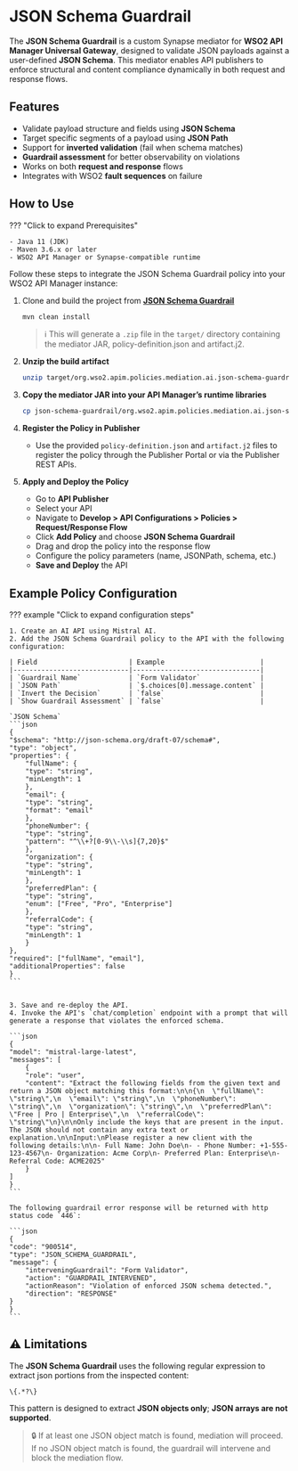# JSON Schema Guardrail

The **JSON Schema Guardrail** is a custom Synapse mediator for **WSO2 API Manager Universal Gateway**, designed to validate JSON payloads against a user-defined **JSON Schema**. This mediator enables API publishers to enforce structural and content compliance dynamically in both request and response flows.

## Features

- Validate payload structure and fields using **JSON Schema**
- Target specific segments of a payload using **JSON Path**
- Support for **inverted validation** (fail when schema matches)
- **Guardrail assessment** for better observability on violations
- Works on both **request and response** flows
- Integrates with WSO2 **fault sequences** on failure

## How to Use

??? "Click to expand Prerequisites"

    - Java 11 (JDK)
    - Maven 3.6.x or later
    - WSO2 API Manager or Synapse-compatible runtime

Follow these steps to integrate the JSON Schema Guardrail policy into your WSO2 API Manager instance:

1. Clone and build the project from [**JSON Schema Guardrail**](https://github.com/wso2-extensions/apim-policies/tree/main/mediation/ai/json-schema-guardrail/universal-gw/json-schema-guardrail)

    ```bash
    mvn clean install
    ```

    > ℹ️ This will generate a `.zip` file in the `target/` directory containing the mediator JAR, policy-definition.json and artifact.j2.

2. **Unzip the build artifact**  
    ```bash
    unzip target/org.wso2.apim.policies.mediation.ai.json-schema-guardrail-<version>-distribution.zip -d json-schema-guardrail
    ```

3. **Copy the mediator JAR into your API Manager’s runtime libraries**  
    ```bash
    cp json-schema-guardrail/org.wso2.apim.policies.mediation.ai.json-schema-guardrail-<version>.jar $APIM_HOME/repository/components/lib/
    ```

4. **Register the Policy in Publisher**
    - Use the provided `policy-definition.json` and `artifact.j2` files to register the policy through the Publisher Portal or via the Publisher REST APIs.

5. **Apply and Deploy the Policy**
    - Go to **API Publisher**
    - Select your API
    - Navigate to **Develop > API Configurations > Policies > Request/Response Flow**
    - Click **Add Policy** and choose **JSON Schema Guardrail**
    - Drag and drop the policy into the response flow
    - Configure the policy parameters (name, JSONPath, schema, etc.)
    - **Save and Deploy** the API

## Example Policy Configuration
??? example "Click to expand configuration steps"

    1. Create an AI API using Mistral AI.
    2. Add the JSON Schema Guardrail policy to the API with the following configuration:

    | Field                       | Example                        |
    |-----------------------------|--------------------------------|
    | `Guardrail Name`            | `Form Validator`               |
    | `JSON Path`                 | `$.choices[0].message.content` |
    | `Invert the Decision`       | `false`                        |
    | `Show Guardrail Assessment` | `false`                        |

    `JSON Schema`
    ```json
    {
    "$schema": "http://json-schema.org/draft-07/schema#",
    "type": "object",
    "properties": {
        "fullName": {
        "type": "string",
        "minLength": 1
        },
        "email": {
        "type": "string",
        "format": "email"
        },
        "phoneNumber": {
        "type": "string",
        "pattern": "^\\+?[0-9\\-\\s]{7,20}$"
        },
        "organization": {
        "type": "string",
        "minLength": 1
        },
        "preferredPlan": {
        "type": "string",
        "enum": ["Free", "Pro", "Enterprise"]
        },
        "referralCode": {
        "type": "string",
        "minLength": 1
        }
    },
    "required": ["fullName", "email"],
    "additionalProperties": false
    }
    ```


    3. Save and re-deploy the API.
    4. Invoke the API's `chat/completion` endpoint with a prompt that will generate a response that violates the enforced schema.

    ```json
    {
    "model": "mistral-large-latest",
    "messages": [
        {
        "role": "user",
        "content": "Extract the following fields from the given text and return a JSON object matching this format:\n\n{\n  \"fullName\": \"string\",\n  \"email\": \"string\",\n  \"phoneNumber\": \"string\",\n  \"organization\": \"string\",\n  \"preferredPlan\": \"Free | Pro | Enterprise\",\n  \"referralCode\": \"string\"\n}\n\nOnly include the keys that are present in the input. The JSON should not contain any extra text or explanation.\n\nInput:\nPlease register a new client with the following details:\n\n- Full Name: John Doe\n- - Phone Number: +1-555-123-4567\n- Organization: Acme Corp\n- Preferred Plan: Enterprise\n- Referral Code: ACME2025"
        }
    ]
    }
    ```

    The following guardrail error response will be returned with http status code `446`:

    ```json
    {
    "code": "900514",
    "type": "JSON_SCHEMA_GUARDRAIL",
    "message": {
        "interveningGuardrail": "Form Validator",
        "action": "GUARDRAIL_INTERVENED",
        "actionReason": "Violation of enforced JSON schema detected.",
        "direction": "RESPONSE"
    }
    }
    ```

## ⚠️ Limitations

The **JSON Schema Guardrail** uses the following regular expression to extract json portions from the inspected content:

```regex
\{.*?\}
```

This pattern is designed to extract **JSON objects only**; **JSON arrays are not supported**.

> 🔒 If at least one JSON object match is found, mediation will proceed.
If no JSON object match is found, the guardrail will intervene and block the mediation flow.
